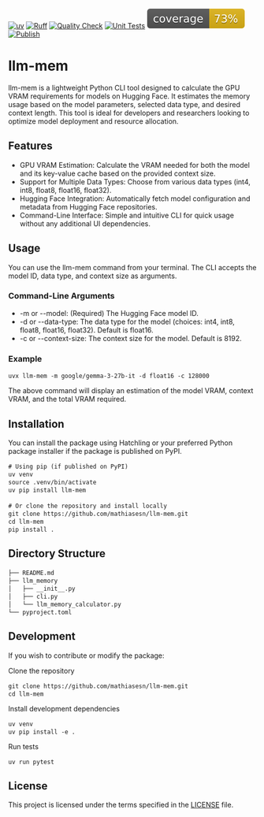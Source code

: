 [![uv](https://img.shields.io/endpoint?url=https://raw.githubusercontent.com/astral-sh/uv/main/assets/badge/v0.json)](https://github.com/astral-sh/uv)
[![Ruff](https://img.shields.io/endpoint?url=https://raw.githubusercontent.com/astral-sh/ruff/main/assets/badge/v2.json)](https://github.com/astral-sh/ruff)
[![Quality Check](https://github.com/mathiasesn/llm-mem/actions/workflows/check.yaml/badge.svg?branch=master)](https://github.com/mathiasesn/llm-mem/actions/workflows/check.yaml)
[![Unit Tests](https://github.com/mathiasesn/llm-mem/actions/workflows/test.yaml/badge.svg)](https://github.com/mathiasesn/llm-mem/actions/workflows/test.yaml)
![code coverage](https://raw.githubusercontent.com/mathiasesn/llm-mem/coverage-badge/coverage.svg?raw=true)
[![Publish](https://github.com/mathiasesn/llm-mem/actions/workflows/publish.yaml/badge.svg)](https://github.com/mathiasesn/llm-mem/actions/workflows/publish.yaml)

# llm-mem

llm-mem is a lightweight Python CLI tool designed to calculate the GPU VRAM requirements for models on Hugging Face. It estimates the memory usage based on the model parameters, selected data type, and desired context length. This tool is ideal for developers and researchers looking to optimize model deployment and resource allocation.

## Features

 - GPU VRAM Estimation: Calculate the VRAM needed for both the model and its key-value cache based on the provided context size.
 - Support for Multiple Data Types: Choose from various data types (int4, int8, float8, float16, float32).
 - Hugging Face Integration: Automatically fetch model configuration and metadata from Hugging Face repositories.
 - Command-Line Interface: Simple and intuitive CLI for quick usage without any additional UI dependencies.

## Usage

You can use the llm-mem command from your terminal. The CLI accepts the model ID, data type, and context size as arguments.

### Command-Line Arguments

 - -m or --model: (Required) The Hugging Face model ID.
 - -d or --data-type: The data type for the model (choices: int4, int8, float8, float16, float32). Default is float16.
 - -c or --context-size: The context size for the model. Default is 8192.

### Example

```shell
uvx llm-mem -m google/gemma-3-27b-it -d float16 -c 128000
```

The above command will display an estimation of the model VRAM, context VRAM, and the total VRAM required.

## Installation

You can install the package using Hatchling or your preferred Python package installer if the package is published on PyPI.

```shell
# Using pip (if published on PyPI)
uv venv
source .venv/bin/activate
uv pip install llm-mem

# Or clone the repository and install locally
git clone https://github.com/mathiasesn/llm-mem.git
cd llm-mem
pip install .
```

## Directory Structure

```
├── README.md
├── llm_memory
│   ├── __init__.py
│   ├── cli.py
│   └── llm_memory_calculator.py
└── pyproject.toml
```

## Development

If you wish to contribute or modify the package:

Clone the repository

```shell
git clone https://github.com/mathiasesn/llm-mem.git
cd llm-mem
```

Install development dependencies

```shell
uv venv
uv pip install -e .
```

Run tests

```
uv run pytest
```

## License

This project is licensed under the terms specified in the [LICENSE](LICENSE) file.

